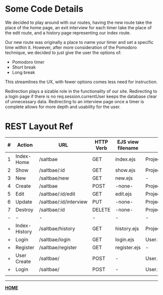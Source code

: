 # Some Code Details
We decided to play around with our routes, having the new route take the place of the home page, an exit interview for each timer take the place of the edit route, and a history page representing our index route.

Our new route was originally a place to name your timer and set a specific time within it. However, after more consideration of the Pomodoro technique, we decided to just give the user the options of:
- Pomodoro timer
- Short break
- Long break

This streamlines the UX, with fewer options comes less need for instruction.

Redirection plays a sizable role in the functionality of our site. Redirecting to a login page if there is no req.session.currentUser keeps the database clear of unnecessary data. Redirecting to an interview page once a timer is complete allows for more depth and usability for the user.

# REST Layout Ref
| #   | Action        | URL                    | HTTP Verb | EJS view filename | mongoose method                 | Redirect       |
| --- | ------------- | ---------------------- | --------- | ----------------- | ------------------------------- | -------------- |
| 1   | Index-Home    | /saltbae               | GET       | index.ejs         | Projects.find()                 | /saltbae/login |
| 2   | Show          | /saltbae/:id           | GET       | show.ejs          | Projects.findById()             |                |
| 3   | New           | /saltbae/new           | GET       | new.ejs           | -                               |                |
| 4   | Create        | /saltbae               | POST      | -none-            | Projects.create(...)            |                |
| 5   | Edit          | /saltbae/:id/edit      | GET       | edit.ejs          | Projects.findById()             |                |
| 6   | Update        | /saltbae/:id/interview | PUT       | -none-            | Projects.findByIdAndUpdate(...) |                |
| 7   | Destroy       | /saltbae/:id           | DELETE    | -none-            | Projects.deleteOne(...)         |                |
| -   | -             | -                      | -         | -                 | -                               |                |
| +   | Index-History | /saltbae/history       | GET       | history.ejs       | Projects.find()                 |                |
| +   | Login         | /saltbae/login         | GET       | login.ejs         | User.findOne()                  |                |
| +   | Register      | /saltbae/register      | GET       | register.ejs      | -                               |                |
| +   | User Create   | /saltbae/              | POST      | -                 | User.create(...)                |                |
| +   | Login         | /saltbae/              | POST      | -                 | User.findOne()                  |                |
|     |               |                        |           |                   |                                 |                |

---
[**HOME**](../README.md)
